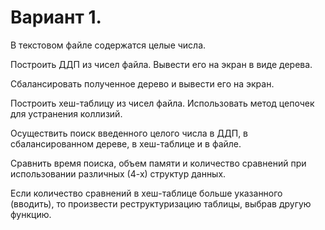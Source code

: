 # Вариант 1.

В текстовом файле содержатся целые числа. 

Построить ДДП из чисел файла. Вывести его на экран в виде дерева. 

Сбалансировать полученное дерево и вывести его на экран. 

Построить хеш-таблицу из чисел файла. Использовать метод цепочек для устранения коллизий. 

Осуществить поиск введенного целого
числа в ДДП, в сбалансированном дереве, в хеш-таблице и в файле. 

Сравнить
время поиска, объем памяти и количество сравнений при использовании
различных (4-х) структур данных. 

Если количество сравнений в хеш-таблице
больше указанного (вводить), то произвести реструктуризацию таблицы, выбрав
другую функцию.
